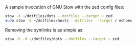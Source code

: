 A sample invocation of GNU Stow with the zed config files:
```bash
stow -d ~/dotfiles/dots --dotfiles --target ~ zed
sudo stow -d ~/dotfiles/hosts --dotfiles --target / echoes
```

Removing the symlinks is as simple as:
```bash
stow -D -d ~/dotfiles/dots --dotfiles --target ~ zed
```
